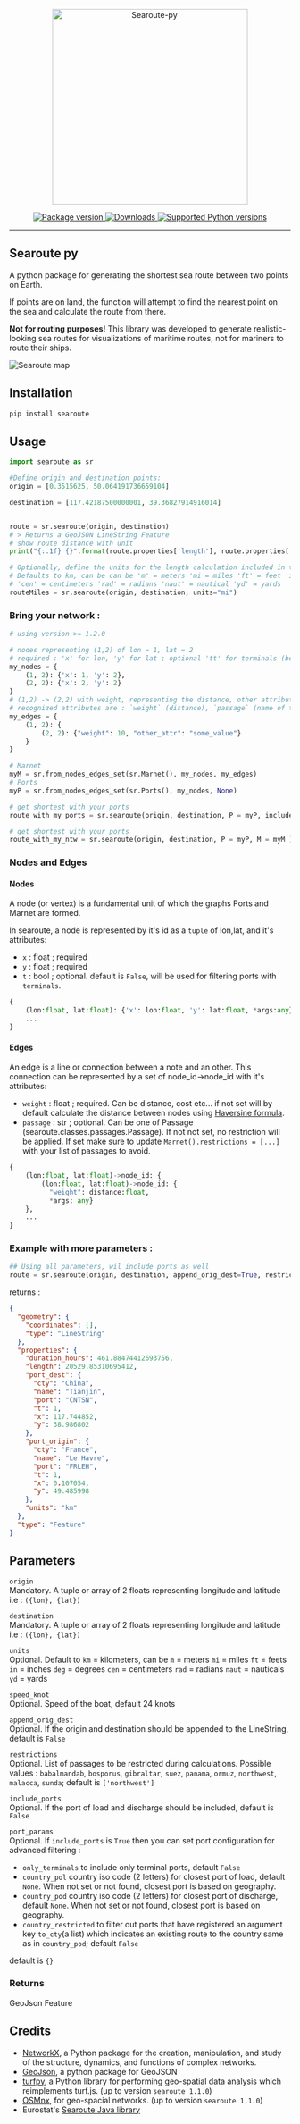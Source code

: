 <p align="center">
 <img src="https://raw.githubusercontent.com/genthalili/searoute-py/main/searoute/assets/searoute_logo.png" alt="Searoute-py" width=350>
</p>
<p align="center">
<a href="https://pypi.org/project/searoute" target="_blank">
    <img src="https://img.shields.io/pypi/v/searoute.svg" alt="Package version">
</a>
<a href="https://pepy.tech/project/searoute" target="_blank">
    <img src="https://static.pepy.tech/personalized-badge/searoute?period=total&units=international_system&left_color=grey&right_color=green&left_text=downloads" alt="Downloads">
</a>
<a href="https://pypi.org/project/searoute" target="_blank">
    <img src="https://img.shields.io/pypi/pyversions/searoute.svg?color=%2334D058" alt="Supported Python versions">
</a>
</p>

---
## Searoute py

A python package for generating the shortest sea route between two points on Earth. 

If points are on land, the function will attempt to find the nearest point on the sea and calculate the route from there. 

**Not for routing purposes!** This library was developed to generate realistic-looking sea routes for visualizations of maritime routes, not for mariners to route their ships. 

![Searoute map](https://raw.githubusercontent.com/genthalili/searoute-py/main/searoute/assets/searoute.png)

## Installation

~~~bash
pip install searoute
~~~

## Usage

~~~py
import searoute as sr

#Define origin and destination points:
origin = [0.3515625, 50.064191736659104]

destination = [117.42187500000001, 39.36827914916014]


route = sr.searoute(origin, destination)
# > Returns a GeoJSON LineString Feature
# show route distance with unit
print("{:.1f} {}".format(route.properties['length'], route.properties['units']))

# Optionally, define the units for the length calculation included in the properties object.
# Defaults to km, can be can be 'm' = meters 'mi = miles 'ft' = feet 'in' = inches 'deg' = degrees
# 'cen' = centimeters 'rad' = radians 'naut' = nautical 'yd' = yards
routeMiles = sr.searoute(origin, destination, units="mi")
~~~
### Bring your network :
```py
# using version >= 1.2.0

# nodes representing (1,2) of lon = 1, lat = 2
# required : 'x' for lon, 'y' for lat ; optional 'tt' for terminals (boolean or None)
my_nodes = {
    (1, 2): {'x': 1, 'y': 2},
    (2, 2): {'x': 2, 'y': 2}
}
# (1,2) -> (2,2) with weight, representing the distance, other attributes can be added
# recognized attributes are : `weight` (distance), `passage` (name of the passage to be restricted by restrictions) 
my_edges = {
    (1, 2): {
        (2, 2): {"weight": 10, "other_attr": "some_value"}
    }
}

# Marnet
myM = sr.from_nodes_edges_set(sr.Marnet(), my_nodes, my_edges)
# Ports
myP = sr.from_nodes_edges_set(sr.Ports(), my_nodes, None) 

# get shortest with your ports
route_with_my_ports = sr.searoute(origin, destination, P = myP, include_ports=True)

# get shortest with your ports
route_with_my_ntw = sr.searoute(origin, destination, P = myP, M = myM )

```
### Nodes and Edges
#### Nodes 
A node (or vertex) is a fundamental unit of which the graphs Ports and Marnet are formed.

In searoute, a node is represented by it's id as a ``tuple`` of lon,lat, and it's attributes:
- `x` : float ; required
- `y` : float ; required
- `t` : bool ; optional. default is `False`, will be used for filtering ports with `terminals`.
```py
{
    (lon:float, lat:float): {'x': lon:float, 'y': lat:float, *args:any},
    ...
}
```
#### Edges 
An edge is a line or connection between a note and an other. This connection can be represented by a set of node_id->node_id with it's attributes:
- `weight` : float ; required. Can be distance, cost etc... if not set will by default calculate the distance between nodes using [Haversine formula](https://en.wikipedia.org/wiki/Haversine_formula).
- `passage` : str ; optional.  Can be one of Passage (searoute.classes.passages.Passage). If not not set, no restriction will be applied. If set make sure to update `Marnet().restrictions = [...]` with your list of passages to avoid.
```py
{
    (lon:float, lat:float)->node_id: {
        (lon:float, lat:float)->node_id: {
          "weight": distance:float, 
          *args: any}
    },
    ...
}
```

### Example with more parameters :
~~~py
## Using all parameters, wil include ports as well
route = sr.searoute(origin, destination, append_orig_dest=True, restrictions=['northwest'], include_ports=True, port_params={'only_terminals':True, 'country_pol': 'FR', 'country_pod' :'CN'})
~~~
returns :
~~~json
{
  "geometry": {
    "coordinates": [],
    "type": "LineString"
  },
  "properties": {
    "duration_hours": 461.88474412693756,
    "length": 20529.85310695412,
    "port_dest": {
      "cty": "China",
      "name": "Tianjin",
      "port": "CNTSN",
      "t": 1,
      "x": 117.744852,
      "y": 38.986802
    },
    "port_origin": {
      "cty": "France",
      "name": "Le Havre",
      "port": "FRLEH",
      "t": 1,
      "x": 0.107054,
      "y": 49.485998
    },
    "units": "km"
  },
  "type": "Feature"
}
~~~

## Parameters

`origin`    
Mandatory. A tuple or array of 2 floats representing longitude and latitude i.e : `({lon}, {lat})`

`destination`    
Mandatory. A tuple or array of 2 floats representing longitude and latitude i.e : `({lon}, {lat})`

`units`    
Optional. Default to `km` = kilometers, can be `m` = meters `mi` = miles `ft` = feets `in` = inches `deg` = degrees `cen` = centimeters `rad` = radians `naut` = nauticals `yd` = yards

`speed_knot`    
Optional. Speed of the boat, default 24 knots 

`append_orig_dest`    
Optional. If the origin and destination should be appended to the LineString, default is `False`

`restrictions`    
Optional. List of passages to be restricted during calculations.
Possible values : `babalmandab`, `bosporus`, `gibraltar`, `suez`, `panama`, `ormuz`, `northwest`, `malacca`, `sunda`;
default is `['northwest']`

`include_ports`    
Optional. If the port of load and discharge should be included, default is `False`

`port_params`    
Optional. If `include_ports` is `True` then you can set port configuration for advanced filtering :
- `only_terminals` to include only terminal ports, default `False`
- `country_pol` country iso code (2 letters) for closest port of load, default `None`. When not set or not found, closest port is based on geography.
- `country_pod` country iso code (2 letters) for closest port of discharge, default `None`. When not set or not found, closest port is based on geography.
- `country_restricted` to filter out ports that have registered an argument key `to_cty`(a list) which indicates an existing route to the country same as in `country_pod`; default `False`

default is `{}`

### Returns
GeoJson Feature
## Credits

- [NetworkX](https://networkx.org/), a Python package for the creation, manipulation, and study of the structure, dynamics, and functions of complex networks.
- [GeoJson](https://github.com/jazzband/geojson), a python package for GeoJSON
- [turfpy](https://github.com/omanges/turfpy), a Python library for performing geo-spatial data analysis which reimplements turf.js. (up to version `searoute 1.1.0`)
- [OSMnx](https://github.com/gboeing/osmnx), for geo-spacial networks. (up to version `searoute 1.1.0`)
- Eurostat's [Searoute Java library](https://github.com/eurostat/searoute)